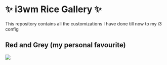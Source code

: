 # ✨ i3wm Rice Gallery ✨
This repository contains all the customizations I have done till now to my i3 config

## Red and Grey (my personal favourite)
<img src="https://raw.githubusercontent.com/RiotisWeird/i3wm-Rice-Gallery/main/red/red1.png">
